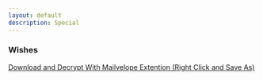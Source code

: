 ```yaml
---
layout: default
description: Special
---
```

### Wishes

<a href="../wishes/Happy Birthday ənʤəlɪ.mp4.gpg">Download and Decrypt With Mailvelope Extention (Right Click and Save As)</a>